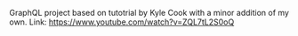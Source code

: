 GraphQL project based on tutotrial by Kyle Cook with a minor addition of my own.
Link: https://www.youtube.com/watch?v=ZQL7tL2S0oQ